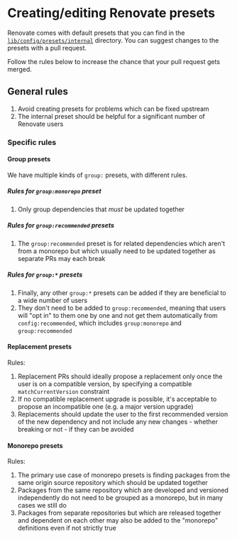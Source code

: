 # Creating/editing Renovate presets

Renovate comes with default presets that you can find in the [`lib/config/presets/internal`](https://github.com/renovatebot/renovate/tree/main/lib/config/presets/internal) directory.
You can suggest changes to the presets with a pull request.

Follow the rules below to increase the chance that your pull request gets merged.

## General rules

1. Avoid creating presets for problems which can be fixed upstream
2. The internal preset should be helpful for a significant number of Renovate users

### Specific rules

#### Group presets

We have multiple kinds of `group:` presets, with different rules.

##### Rules for `group:monorepo` preset

1. Only group dependencies that _must_ be updated together

##### Rules for `group:recommended` presets

1. The `group:recommended` preset is for related dependencies which aren't from a monorepo but which usually need to be updated together as separate PRs may each break

##### Rules for `group:*` presets

1. Finally, any other `group:*` presets can be added if they are beneficial to a wide number of users
2. They don't need to be added to `group:recommended`, meaning that users will "opt in" to them one by one and not get them automatically from `config:recommended`, which includes `group:monorepo` and `group:recommended`

#### Replacement presets

Rules:

1. Replacement PRs should ideally propose a replacement only once the user is on a compatible version, by specifying a compatible `matchCurrentVersion` constraint
2. If no compatible replacement upgrade is possible, it's acceptable to propose an incompatible one (e.g. a major version upgrade)
3. Replacements should update the user to the first recommended version of the new dependency and not include any new changes - whether breaking or not - if they can be avoided

#### Monorepo presets

Rules:

1. The primary use case of monorepo presets is finding packages from the same origin source repository which should be updated together
2. Packages from the same repository which are developed and versioned independently do not need to be grouped as a monorepo, but in many cases we still do
3. Packages from separate repositories but which are released together and dependent on each other may also be added to the "monorepo" definitions even if not strictly true
